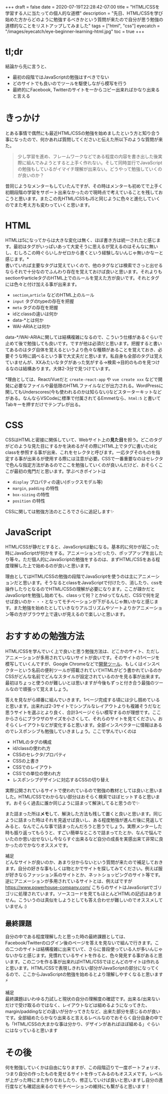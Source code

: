 +++
draft = false
date = 2020-07-19T22:28:42-07:00
title = "HTML/CSSを学習する人に当たっての個人的な道標"
description = "先日、HTML/CSSを学び始めた方からどのように勉強するべきかという質問が来たので自分が思う勉強の道標的なことをリストアップしてみました"
tags = ["html", "css"]
eyecatch = "/images/eyecatch/eye-beginner-learning-html.jpg"
toc = true
+++

# tl;dr
結論から先に言うと、

- 最初の段階ではJavaScriptの勉強はすべきでない
- どのサイトでも良いのでツールを駆使しながら模写を行う
- 最終的にFacebook, Twitterのサイトを一からコピー出来ればかなり出来ると言える

# きっかけ
とある事情で偶然にも最近HTML/CSSの勉強を始めましたという方と知り合う事になったので、何かあれば質問してくださいと伝えた所以下のような質問が来た。

> 少し学習を進め、フレームワークなどである程度の内容を書き出した後実際に組んでみようとすると上手く作れない。そして同時並行でJavaScriptの勉強もしているがイマイチ理解が出来ない。どうやって勉強していくのが良いのか？

昔同じようなメンターもしていたんですが、その時はメンターも初めてで上手く初期段階の学習をサポート出来なかったので現時点で考えていることを残しておこうと思います。またこの先HTML/CSSもJSと同じように色々と進化していくのでまた考え方も変わっていくと思います。

# HTML
HTMLは5になってからは大きな変化は無く、ほぼ書き方は統一されたと感じます。最初はタグがいっぱいあって大変そうに思えるが覚えるのはそんなに無いし、むしろこの時ぐらいしかゼロから書くという経験しないんじゃ無いかなーと感じます。*\
書いていれば主要なタグは覚えていくので、他のタグなどは検索でさっと出せるならそれで十分なのでふんわり存在を覚えておけば良いと思います。それよりもsectionやarticleタグのHTML上でのルールを覚えた方が良いです。それとタグには色々と付け加える事が出来ます。

- `section`,`article` などのHTML上のルール
- `input` タグのtypeの存在を把握
- `meta` タグの存在を把握
- idとclassの違いは何か
- data-*とは何か
- WAI-ARIAとは何か

data-*/WAI-ARIAに関しては結構複雑になるので、こういう仕様があるぐらいで止めて後で勉強しても良いです。ですが他は必須だと思います。把握すると書いてあるのはタグ自体を覚えるというより色々な種類があることを覚えておき、必要そうな時に調べるという事で大丈夫だと思います。私自身も全部のタグは覚えていませんが、XXみたいなタグがあった気がする->検索->目的のものを見つけるなのは結構あります。大体2-3分で見つけています。

*理由としては、React/Vueだと `create-react-app` や `vue create xxx` などで開発に必要なファイルや最低限のHTMLファイルなどが出力される。WordPressに関してもUnderscores(今も使われるのかは知らない)などスターターキットなどがある。なんならVSCodeに標準で付属されてるEmmetなら、`html:5` と書いてTabキーを押すだけでテンプレが出る。

# CSS
CSSはHTMLと密接に関係していて、Webサイト上の**見た目**を担う。どこのタグがどのような見た目にするかを決めるがその際にHTML上でタグに書いたidとclassを参照する事が出来、これをセレクタと呼びます。一応タグそのものを指定する事が出来るが使用する際には注意が必要。CSSで一番重要なのはセレクタで色んな指定方法があるのでここを勉強していくのが良いんだけど、おそらくここが最初の鬼門だと思います。学ぶべきポイントは

- `display` プロパティの違い(ボックスモデル等)
- `margin`, `padding` の特性
- `box-sizing` の特性
- `position` の特性

CSSに関しては勉強方法のところでさらに追記します✨

# JavaScript
HTML/CSSが静だとすると、JavaScriptは動になる。基本的に何かが起こった時にJavaScriptが何かをする。アニメーションだったり、ポップアップを出したり等々。ただ個人的にJavaScriptの勉強をするのは、まずHTML/CSSをある程度理解した上で始めるのが良いと思います。

理由としてはHTML/CSSの勉強の段階でJavaScriptを使うのは主にアニメーションだと思います。そうなるとclassをJavaScriptで付けたり、消したり、cssを操作したりとなるのでHTML/CSSの理解が必要になります。ここが疎かだとJavaScriptを勉強し始めても、classって何？とかidってなんだ、CSSで何を足せば良いのか・・・となってモチベーションが下がるんじゃ無いかなと感じます。また勉強を始めたとしていきなりアルゴリズムやソートよりかアニメーション等の方がブラウザ上で違いが見えるので楽しいと思います。

# おすすめの勉強方法
HTML/CSSを学んでいく上で良いと思う勉強方法は、どこかのサイト、ただしアニメーションが多用されていないサイトが良いです。そのサイトの1ページを模写していくんですが、Google Chromeなどで[開発ツール](https://developers.google.com/web/tools/chrome-devtools)、もしくはインスペクターという名前の便利ツールが搭載されていてHTMLがどう書かれているのかCSSがどんな名前でどんなスタイルが設定されているのかを見る事が出来ます。最初はちょっと使うのが難しいとは思いますが今後もずっと付き合う最強のツールなので頑張って覚えましょう。

答えを見ながら順番に組んでいきます。1ページ完成する頃には少し掴めていると思います。出来れば2-3サイトでシンプルなレイアウトよりも複雑そうだなと思うサイトを選ぶとより良く、合計3ページぐらい模写するのが理想です。ここからさらにブラウザのサイズを小さくして、それらのサイトを見てください。おそらくレイアウトなどが変化すると思います。全部インスペクターに情報はあるのでレスポンシブも勉強していきましょう。ここで学んでいくのは

- HTMLのタグの構成
- id/classの使われ方
- CSSのセレクタ/プロパティ
- CSSの上書き
- CSSでのレイアウト
- CSSでの単位の使われ方
- レスポンシブデザインに対応するCSSの切り替え

実際公開されているサイトで使われているので勉強の教材としては良いと思いました。HTML/CSSでわからない部分はおそらく検索でほぼヒットすると思います。おそらく過去に誰か同じように詰まって解決してると思うので✨

また詰まった所は**メモ**して、解決した方法も残して置くと良いと思います。同じように詰まった時はそれを見返せば良いし、ある程度勉強が進んだ後に見返してみると、なんでこんな事で詰まったんだろうと思うでしょう。実際メンターした時も振り返ってもらうと、すごい簡単なところで詰まってたとか、なんで悩んでいたのか思い出せないし今ならすぐ出来るなど自分の成長を実感出来て非常に良かったのでかなりオススメです。

補足\
どんなサイトが良いのか、あまり分からないという質問が来たので補足しておきます。自分の好きな事もしくは物とかでサイトを探してみてください。例えば服が好きならファッション系のサイトとか、ネットショッピングのサイト等です。逆にアニメーションが多用されているサイトとは、例えばですが https://www.powerhouse-company.com/ こちらのサイトはJavaScriptでゴリゴリに処理されています。ソースコードを見てもほとんどHTMLの記述はありません。こういうのは真似をしようとしても答え合わせが難しいのでオススメしていません :)

## 最終課題
自分の中である程度理解したと思った時の最終課題としては、Facebook/Twitterのログイン後のページを答えを見ないで組んで行きます。この二つのサイトは結構複雑に出来ていて、さらに普段使っている人が多いんじゃないかなと感じます。見慣れているサイトを作ると、色々発見する事があると思います。この二つを作る事が出来ればHTML/CSSでほとんどのサイトは作れると思います。HTML/CSSで表現しきれない部分がJavaScriptの部分になってくるので、ここからJavaScriptの勉強を始めるとより理解しやすくなると思います⚡️

補足\
最終課題はいわゆる力試しと現状の自分の理解度の確認です。出来る/出来ないだけで受け取るのではなく、レイアウトなどは組めるようになってきた、margin/paddingなどの違いが分かってきたなど、出来た部分を感じるのが良いです。全部組めたらかなり出来ると言えるレベルなのでおそらく自分自身の中でも「HTML/CSSの大まかな事は分かり、デザインがあればほぼ組める」ぐらいにはなっていると思います

# その後
何を勉強していくかは自由になりますが、この段階辺りで一度ポートフォリオ、つまり自分の作ったものを見せるサイトを作ってみるのもオススメです。レベルが上がった時にまた作りなおしたり、修正していけば良いと思いますし自分の進行度なども確認出来るのでモチベーションの維持にも繋がると思います！
